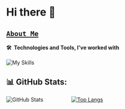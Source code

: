 # Hi there 👋
## [`About Me`](https://dawoodkhatri.vercel.app)
<!--
**DawoodKhatri/DawoodKhatri** is a ✨ _special_ ✨ repository because its `README.md` (this file) appears on your GitHub profile.

Here are some ideas to get you started:

- 🔭 I’m currently working on ...
- 🌱 I’m currently learning ...
- 👯 I’m looking to collaborate on ...
- 🤔 I’m looking for help with ...
- 💬 Ask me about ...
- 📫 How to reach me: ...
- 😄 Pronouns: ...
- ⚡ Fun fact: ...
-->


**🛠️&nbsp;&nbsp;Technologies&nbsp;and&nbsp;Tools, I've worked with** <br/><br/>
![My Skills](https://skillicons.dev/icons?i=html,css,javascript,bootstrap,tailwind,nodejs,express,mongodb,postman,react,next,redux,python,flask,git,github,netlify,vercel,&perline=6)
## 📊 GitHub Stats:

![GitHub Stats](https://github-readme-stats.vercel.app/api?username=DawoodKhatri&theme=tokyonight)
&nbsp;&nbsp;&nbsp;&nbsp;&nbsp;&nbsp;&nbsp;&nbsp;&nbsp;&nbsp;&nbsp;&nbsp;&nbsp;&nbsp;&nbsp;&nbsp;&nbsp;
[![Top Langs](https://github-readme-stats.vercel.app/api/top-langs/?username=DawoodKhatri&layout=compact&theme=tokyonight)](https://github.com/DawoodKhatri/github-readme-stats)
